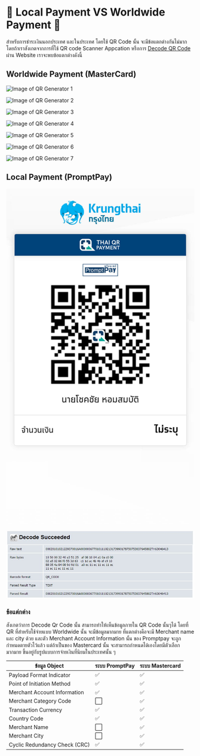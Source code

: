 # 💢 Local Payment VS Worldwide Payment 💢

สำหรับการชำระเงินนอกประเทศ และในประเทศ โดยใช้ QR Code นั้น จะมีข้อแตกต่างกันไม่มาก โดยถ้าเราสังเกตจากการที่ใช้ QR code Scanner Appcation หรือการ [Decode QR Code](https://zxing.org/w/decode.jspx) ผ่าน Website เราจะพบข้อแตกต่างดังนี้

## Worldwide Payment (MasterCard)

![Image of QR Generator 1](https://i.imgur.com/8N8B4Iq.png)

![Image of QR Generator 2](https://i.imgur.com/b1t6jEc.png)

![Image of QR Generator 3](https://i.imgur.com/imMV1Ti.png)

![Image of QR Generator 4](https://i.imgur.com/jaV7E8M.png)

![Image of QR Generator 5](https://i.imgur.com/e1kA1hM.png)

![Image of QR Generator 6](https://i.imgur.com/Omus4ux.png)

![Image of QR Generator 7](https://i.imgur.com/5kkHUdH.png)


## Local Payment (PromptPay)

![QRPayment](https://github.com/chokchai9900/QR_Wiki/blob/master/Wiki_pic/paymentLocal.jpg)

![QRDecode](https://github.com/chokchai9900/QR_Wiki/blob/master/Wiki_pic/QRDecode.jpg)

### ข้อแต่กต่าง

สังเกตว่าการ Decode Qr Code นั้น สามารถทำให้เห็นข้อมูลภายใน QR Code นั้นๆได้ โดยที่ QR ที่สำหรับใช้จ่ายแบบ Worldwide นั้น จะมีข้อมูลมากมาย ที่แตกต่างคือจะมี Merchant name และ city ด้วย และตัว Merchant Account Information นั้น ของ Promptpay จะถูกกำหนดตายตัวไว้แล้ว แต่ถ้าเป็นของ Mastercard นั้น จะสามารถกำหนดได้เองโดยมีตัวเลือกมากมาย ขึ้นอยู่กับรูปแบบการจ่ายเงินที่นิยมในประเทศนั้น ๆ

| ข้อมูล Object | ระบบ PromptPay | ระบบ Mastercard |
|-------------|----------------|---------|
| Payload Format Indicator | :white_check_mark: | :white_check_mark: |
| Point of Initiation Method | :white_check_mark: | :white_check_mark: |
| Merchant Account Information | :white_check_mark: | :white_check_mark: |
| Merchant Category Code | :white_large_square: | :white_check_mark: |
| Transaction Currency | :white_check_mark: | :white_check_mark: |
| Country Code | :white_check_mark: | :white_check_mark: |
| Merchant Name | :white_large_square: | :white_check_mark: |
| Merchant City | :white_large_square: | :white_check_mark: |
| Cyclic Redundancy Check (CRC) | :white_check_mark: | :white_check_mark: |
